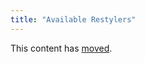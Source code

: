 ```yaml
---
title: "Available Restylers"
---
```


This content has [moved](https://docs.restyled.io/available-restylers/).